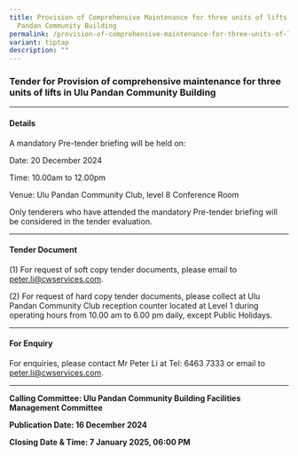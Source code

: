 ```yaml
---
title: Provision of Comprehensive Maintenance for three units of lifts in Ulu
  Pandan Community Building
permalink: /provision-of-comprehensive-maintenance-for-three-units-of-lifts-in-ulu-pandan-community-building/
variant: tiptap
description: ""
---
```

<h3>Tender for Provision of comprehensive maintenance for three units of lifts in Ulu Pandan Community Building</h3>
<p></p>
<hr>
<h4>Details</h4>
<p>A mandatory Pre-tender briefing will be held on:</p>
<p>Date: 20 December 2024</p>
<p>Time: 10.00am to 12.00pm</p>
<p>Venue: Ulu Pandan Community Club, level 8 Conference Room</p>
<p>Only tenderers who have attended the mandatory Pre-tender briefing will
be considered in the tender evaluation.</p>
<hr>
<h4>Tender Document</h4>
<p>(1) For request of soft copy tender documents, please email to <a href="mailto:peter.li@cwservices.com" rel="noopener noreferrer nofollow" target="_blank">peter.li@cwservices.com</a>.</p>
<p>(2) For request of hard copy tender documents, please collect at Ulu Pandan
Community Club reception counter located at Level 1 during operating hours
from 10.00 am to 6.00 pm daily, except Public Holidays.</p>
<hr>
<h4>For Enquiry</h4>
<p>For enquiries, please contact Mr Peter Li at Tel: 6463 7333 or email to
<a href="mailto:peter.li@cwservices.com" rel="noopener noreferrer nofollow" target="_blank">peter.li@cwservices.com</a>.</p>
<hr>
<p><strong>Calling Committee: Ulu Pandan Community Building Facilities Management Committee</strong>
</p>
<p><strong>Publication Date: 16 December 2024</strong>
</p>
<p><strong>Closing Date &amp; Time: 7 January 2025, 06:00 PM</strong>
</p>
<p></p>